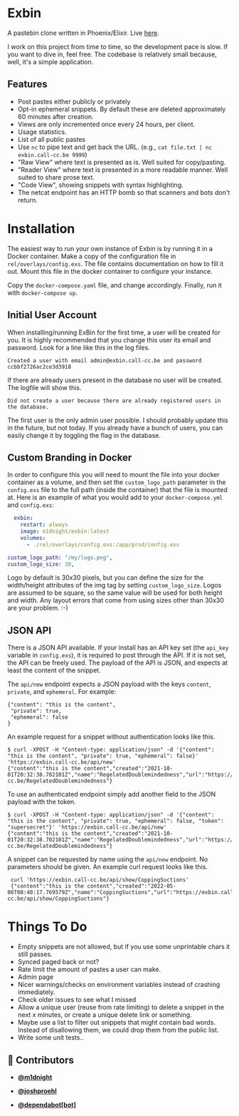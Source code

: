 <!-- DO NOT REMOVE - contributor_list:data:start:["m1dnight", "joshproehl", "dependabot[bot]"]:end -->
# Exbin

A pastebin clone written in Phoenix/Elixir. Live [here](https://exbin.call-cc.be).

I work on this project from time to time, so the development pace is slow. If you want to dive in, feel free. The codebase is relatively small because, well, it's a simple application.

## Features

 * Post pastes either publicly or privately
 * Opt-in ephemeral snippets. By default these are deleted approximately 60 minutes after creation.
 * Views are only incremented once every 24 hours, per client.
 * Usage statistics.
 * List of all public pastes
 * Use `nc` to pipe text and get back the URL.
   (e.g., `cat file.txt | nc exbin.call-cc.be 9999`)
 * "Raw View" where text is presented as is. Well suited for copy/pasting.
 * "Reader View" where text is presented in a more readable manner. Well suited to share prose text.
 * "Code View", showing snippets with syntax highlighting.
 * The netcat endpoint has an HTTP bomb so that scanners and bots don't return.

# Installation

The easiest way to run your own instance of Exbin is by running it in a Docker container.
Make a copy of the configuration file in `rel/overlays/config.exs`. The file contains documentation on how to fill it out.
Mount this file in the docker container to configure your instance.


Copy the `docker-compose.yaml` file, and change accordingly. Finally, run it with `docker-compose up`.

## Initial User Account

When installing/running ExBin for the first time, a user will be created for you.
It is highly recommended that you change this user its email and password.
Look for a line like this in the log files.

```
Created a user with email admin@exbin.call-cc.be and password ccbbf2726ac2ce3d3918
```

If there are already users present in the database no user will be created.
The logfile will show this.

```
Did not create a user because there are already registered users in the database.
```

The first user is the only admin user possible. I should probably update this in the future, but not today.
If you already have a bunch of users, you can easily change it by toggling the flag in the database.

## Custom Branding in Docker

In order to configure this you will need to mount the file into your docker container as a volume, and then set the `custom_logo_path` parameter in the `config.exs` file to the full path (inside the container) that the file is mounted at.
Here is an example of what you would add to your `docker-compose.yml` and `config.exs`:

```yml
  exbin:
    restart: always
    image: m1dnight/exbin:latest
    volumes:
      - ./rel/overlays/config.exs:/app/prod/config.exs
```

```elixir
custom_logo_path: "/my/logo.png",
custom_logo_size: 30,
```

Logo by default is 30x30 pixels, but you can define the size for the width/height attributes of the img tag by setting `custom_logo_size`.
Logos are assumed to be square, so the same value will be used for both height and width.
Any layout errors that come from using sizes other than 30x30 are your problem. :-)

## JSON API

There is a JSON API available. If your install has an API key set (the `api_key` variable in `config.exs`), it is required to post through the API. If it is not set, the API can be freely used.
The payload of the API is JSON, and expects at least the content of the snippet.

The `api/new` endpoint expects a JSON payload with the keys `content`, `private`, and `ephemeral`. For example:

```
{"content": "this is the content",
 "private": true,
 "ephemeral": false
}
```

An example request for a snippet without authentication looks like this.

```
$ curl -XPOST -H "Content-type: application/json" -d '{"content": "this is the content", "private": true, "ephemeral": false}' 'https://exbin.call-cc.be/api/new'
{"content":"this is the content","created":"2021-10-01T20:32:38.702101Z","name":"RegelatedDoublemindedness","url":"https://exbin.call-cc.be/RegelatedDoublemindedness"}
```

To use an authenticated endpoint simply add another field to the JSON payload with the token.

```
$ curl -XPOST -H "Content-type: application/json" -d '{"content": "this is the content", "private": true, "ephemeral": false, "token": "supersecret"}' 'https://exbin.call-cc.be/api/new'
{"content":"this is the content","created":"2021-10-01T20:32:38.702101Z","name":"RegelatedDoublemindedness","url":"https://exbin.call-cc.be/RegelatedDoublemindedness"}
```

A snippet can be requested by name using the `api/new` endpoint. No parameters should be given.
An example curl request looks like this.

```
 curl 'https://exbin.call-cc.be/api/show/CoppingSuctions'
 {"content":"this is the content","created":"2022-05-06T08:40:17.769579Z","name":"CoppingSuctions","url":"https://exbin.call-cc.be/api/show/CoppingSuctions"}
```

# Things To Do

 * Empty snippets are not allowed, but if you use some unprintable chars it still passes.
 * Synced paged back or not?
 * Rate limit the amount of pastes a user can make.
 * Admin page
 * Nicer warnings/checks on environment variables instead of crashing immediately.
 * Check older issues to see what I missed
 * Allow a unique user (reuse from rate limiting) to delete a snippet in the next x minutes, or create a unique delete link or something.
 * Maybe use a list to filter out snippets that might contain bad words. Instead of disallowing them, we could drop them from the public list.
 * Write some unit tests..


<!-- prettier-ignore-start -->
<!-- DO NOT REMOVE - contributor_list:start -->
## 👥 Contributors


- **[@m1dnight](https://github.com/m1dnight)**

- **[@joshproehl](https://github.com/joshproehl)**

- **[@dependabot[bot]](https://github.com/apps/dependabot)**

<!-- DO NOT REMOVE - contributor_list:end -->
<!-- prettier-ignore-end -->
